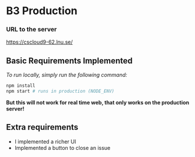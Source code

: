 # B3 Production

### URL to the server
<a>https://cscloud9-62.lnu.se/</a>


## Basic Requirements Implemented

*To run locally, simply run the following command:*

```sh
npm install
npm start # runs in production (NODE_ENV)
```

**But this will not work for real time web, that only works on the production server!**

## Extra requirements

- I implemented a richer UI
- Implemented a button to close an issue
